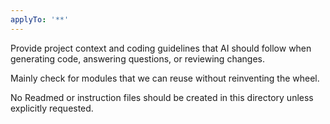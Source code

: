 ```yaml
---
applyTo: '**'
---
```

Provide project context and coding guidelines that AI should follow when generating code, answering questions, or reviewing changes.

Mainly check for modules that we can reuse without reinventing the wheel.

No Readmed or instruction files should be created in this directory unless explicitly requested.